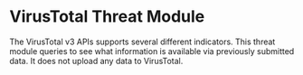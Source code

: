 # VirusTotal Threat Module

The VirusTotal v3 APIs supports several different indicators.
This threat module queries to see what information is available
via previously submitted data. It does not upload any data to
VirusTotal.